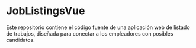 # JobListingsVue
Este repositorio contiene el código fuente de una aplicación web de listado de trabajos, diseñada para conectar a los empleadores con posibles candidatos. 
